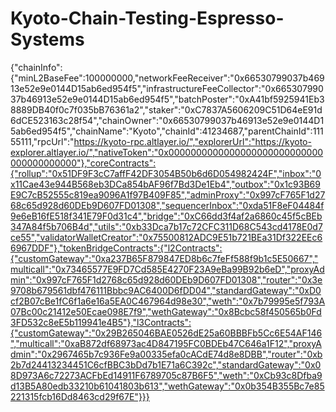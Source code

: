 # Kyoto-Chain-Testing-Espresso-Systems 
{"chainInfo":{"minL2BaseFee":100000000,"networkFeeReceiver":"0x66530799037b46913e52e9e0144D15ab6ed954f5","infrastructureFeeCollector":"0x66530799037b46913e52e9e0144D15ab6ed954f5","batchPoster":"0xA41bf5925941Eb38889DB40f0c7f035bB76361a2","staker":"0xC7837A5606209C51D64eE91d6dCE523163c28f54","chainOwner":"0x66530799037b46913e52e9e0144D15ab6ed954f5","chainName":"Kyoto","chainId":41234687,"parentChainId":11155111,"rpcUrl":"https://kyoto-rpc.altlayer.io/","explorerUrl":"https://kyoto-explorer.altlayer.io/","nativeToken":"0x0000000000000000000000000000000000000000"},"coreContracts":{"rollup":"0x51DF9F3cC7affF42DF3054B50b6d6D054982424F","inbox":"0x11Cae43e944B568eb3DCa854bAF96f7Bd3De1Eb4","outbox":"0x1c93B69E9C7cB52555c819ea9096A1f97B409F85","adminProxy":"0x997cF765F1d2768c65d928d60DEb9D607FD01308","sequencerInbox":"0xda51F8eF04484f9e6eB16fE518f341E79F0d31c4","bridge":"0xC66dd3f4af2a6860c45f5cBEb347A84f5b706B4d","utils":"0xb33Dca7b17c72CFC311D68C543cd4178E0d7ce55","validatorWalletCreator":"0x75500812ADC9E51b721BEa31Df322EEc66967DDF"},"tokenBridgeContracts":{"l2Contracts":{"customGateway":"0xa237B65F879847ED8b6c7feFf588f9b1c5E50667","multicall":"0x73465577E9FD7Cd585E4270F23A9eBa99B92b6eD","proxyAdmin":"0x997cF765F1d2768c65d928d60DEb9D607FD01308","router":"0x3e9708b679561dbf476111Bbbc9AC6400D6fDD04","standardGateway":"0xD0cf2B07cBe1fC6f1a6e16a5EA0C467964d98e30","weth":"0x7b79995e5f793A07Bc00c21412e50Ecae098E7f9","wethGateway":"0x8Bcbc58f450565b0Fd3FD532c8eE5b119941e4B5"},"l3Contracts":{"customGateway":"0x29B265046BAE0526dE25a60BBBFb5Cc6E54AF146","multicall":"0xaB872df68973ac4D847195FC0BDEb47C646a1F12","proxyAdmin":"0x2967465b7c936Fe9a00335efa0cACdE74d8e8DBB","router":"0xb2b7d24413234451C6cfBBC3bDd7b1E71a6C392c","standardGateway":"0x08D973A6c72273ACFbEd14911F6789705c87B6F5","weth":"0xCb93c8Dfba9d13B5A80edb33210b61041803b613","wethGateway":"0x0b354B355Bc7e85221315fcb16Dd8463cd29f67E"}}}
